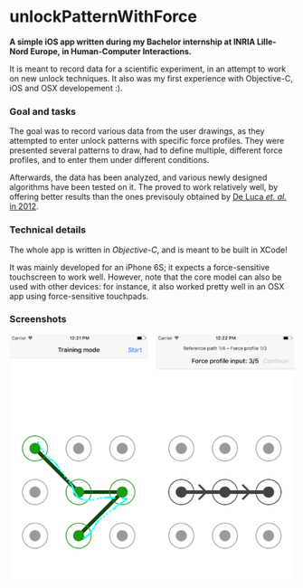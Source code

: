 # unlockPatternWithForce
**A simple iOS app written during my Bachelor internship at INRIA Lille-Nord Europe, in Human-Computer Interactions.**

It is meant to record data for a scientific experiment, in an attempt to work on new unlock techniques.
It also was my first experience with Objective-C, iOS and OSX developement :).

### Goal and tasks
The goal was to record various data from the user drawings, as they attempted to enter unlock patterns with specific force profiles.
They were presented several patterns to draw, had to define multiple, different force profiles, and to enter them under different conditions.

Afterwards, the data has been analyzed, and various newly designed algorithms have been tested on it.
The proved to work relatively well, by offering better results than the ones previsouly obtained by [De Luca *et. al.* in 2012](https://dl.acm.org/citation.cfm?id=2208544).

### Technical details
The whole app is written in *Objective-C*, and is meant to be built in XCode!

It was mainly developed for an iPhone 6S; it expects a force-sensitive touchscreen to work well.
However, note that the core model can also be used with other devices: for instance, it also worked pretty well in an OSX app using force-sensitive touchpads.

### Screenshots

![Screenshots of the iOS app](img/screenshots.png)
